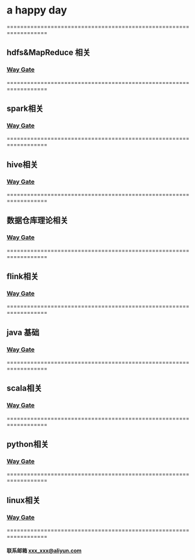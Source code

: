 # a happy day  
==================================================================  

## hdfs&MapReduce 相关  
### [Way Gate](/hdfs/hdfs.md)  
  ==================================================================  
## spark相关  
### [Way Gate](/spark/spark.md)  
  ==================================================================  
## hive相关  
### [Way Gate](/hive/hive.md)  
  ==================================================================  
## 数据仓库理论相关  
### [Way Gate](/database/database.md)
  ==================================================================  
## flink相关  
### [Way Gate](/flink/flink.md)
  ==================================================================  
## java 基础  
### [Way Gate](/java/java.md)
  ==================================================================  
## scala相关  
### [Way Gate](/scala/scala.md)
  ==================================================================  
## python相关  
### [Way Gate](/python/python.md)
  ==================================================================  
## linux相关  
### [Way Gate](/linux/linux.md)
  ==================================================================  
  
  
#### 联系邮箱 xxx_xxx@aliyun.com



